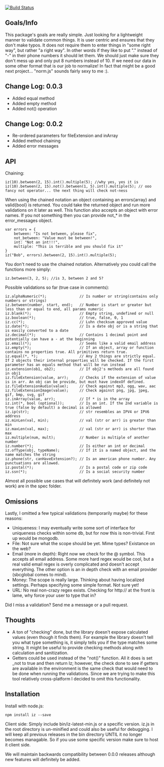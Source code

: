[![Build Status](https://secure.travis-ci.org/parris/iz.png)](http://travis-ci.org/parris/iz)

Goals/Info
----
This package's goals are really simple. Just looking for a lightweight manner to validate common things. It is user
centric and ensures that they don't make typos. It does not require them to enter things in "some right way", but
rather "a right way". In other words if they like to put "." instead of "-" in their phone numbers it should let them.
We should just make sure they don't mess up and only put 8 numbers instead of 10. If we need our data in some other
format that is our job to normalize! In fact that might be a good next project... "norm.js" sounds fairly sexy to me :).

Change Log: 0.0.3
----
- Added equal method
- Added empty method
- Added not() operation

Change Log: 0.0.2
----
- Re-ordered parameters for fileExtension and inArray
- Added method chaining
- Added error messages

API
----
Chaining:

    iz(10).between(2, 15).int().multiple(5); //why yes, yes it is
    iz(10).between(2, 15).not().between(1, 5).int().multiple(5); // ooo fancy not operator... the next thing will check not-ness

When using the chained notation an object containing an errors{array} and valid{bool} is returned. You could take the
returned object and run more validations on it later as well. This function also accepts an object with error names. If you not something
then you can provide not_* in the error_messages object.

    var errors = {
        between: "Is not between, please fix",
        not_between: "Value must be between!",
        int: "Not an int!!!",
        multiple: "This is terrible and you should fix it"
    }
    iz("Bob", errors).between(2, 15).int().multiple(5);

You don't need to use the chained notation. Alternatively you could call the functions more simply:

    iz.between(3, 2, 5); //is 3, between 2 and 5?

Possible validations so far (true case in comments):

    iz.alphaNumeric(*);               // Is number or string(contains only numbers or strings)
    iz.between(number, start, end);   // Number is start or greater but less than or equal to end, all params numeric
    iz.blank(*);                      // Empty string, undefined or null
    iz.boolean(*);                    // true, false, 0, 1
    iz.cc(*);                         // Luhn checksum approved value
    iz.date(*);                       // Is a date obj or is a string that is easily converted to a date
    iz.decimal(*);                    // Contains 1 decimal point and potentially can have a - at the beginning
    iz.email(*);                      // Seems like a valid email address
    iz.empty(*);                      // If an object, array or function contains no properties true. All primitives return true.
    iz.equal(*, *);                   // Any 2 things are strictly equal. If 2 objects their internal properties will be checked. If the first parameter has an equals method that will be run instead
    iz.extension(ob1, ob2);           // If obj2's methods are all found in obj1
    iz.fileExtension(value, arr);     // Checks if the extension of value is in arr. An obj can be provide, but must have indexOf defined.
    iz.fileExtensionAudio(value);     // Check against mp3, ogg, wav, aac
    iz.fileExtensionImage(value);     // Check against png, jpg, jpeg, gif, bmp, svg, gif
    iz.inArray(value, arr);           // If * is in the array
    iz.int(*, bool (optional));       // Is an int. If the 2nd variable is true (false by default) a decimal is allowed
    iz.ip(str);                       // str resembles an IPV4 or IPV6 address
    iz.minLen(val, min);              // val (str or arr) is greater than min
    iz.maxLen(val, max);              // val (str or arr) is shorter than max
    iz.multiple(num, mult);           // Number is multiple of another number
    iz.number(*);                     // Is either an int or decimal
    iz.ofType(obj, typeName);         // If it is a named object, and the name matches the string
    iz.phone(str, canHaveExtension?); // Is an american phone number. Any punctuations are allowed.
    iz.postal(*);                     // Is a postal code or zip code
    iz.ssn(*);                        // Is a social security number

Almost all possible use cases that will definitely work (and definitely not work) are in the spec folder.

Omissions
----
Lastly, I omitted a few typical validations (temporarily maybe) for these reasons:

- Uniqueness: I may eventually write some sort of interface for uniqueness checks within some db, but for now this is non-trivial. First up would be mongodb.
- File: Not sure what the scope should be yet. Mime types? Existance on the web?
- Email (more in depth): Right now we check for the @ symbol. This accepts all email address. Some more hard regex would be cool, but a real valid email regex is overly complicated and doesn't accept everything. The other option is an in depth check with an email provider (sbcglobal comes to mind).
- Money: The scope is really large. Thinking about having localized settings. Perhaps specifying some simple format. Not sure yet!
- URL: No real non-crazy regex exists. Checking for http:// at the front is lame, why force your user to type that in?

Did I miss a validation? Send me a message or a pull request.

Thoughts
----
- A ton of "checking" done, but the library doesn't expose calculated values (even though it finds them). For example the library doesn't tell you what type something is, it simply tells you if the type matches some string. It might be useful to provide checking methods along with calculation and sanitization.
- Getters could be used instead of the "not()" function. All it does is set _not to true and then return Iz; however, the check done to see if getters are available in the environment is the same check that would need to be done when running the validations. Since we are trying to make this tool relatively cross-platform I decided to omit this functionality.

Installation
----

Install with node.js:

    npm install iz --save

Client side:
Simply include bin/iz-latest-min.js or a specific version. iz.js in the root directory is un-minified and could also be useful for debugging. I will keep all previous releases in the bin directory UNTIL it no longer becomes managable. So if you use some specific version make sure to host it client side.

We will maintain backwards compatibility between 0.0.0 releases although new features will definitely be added.
